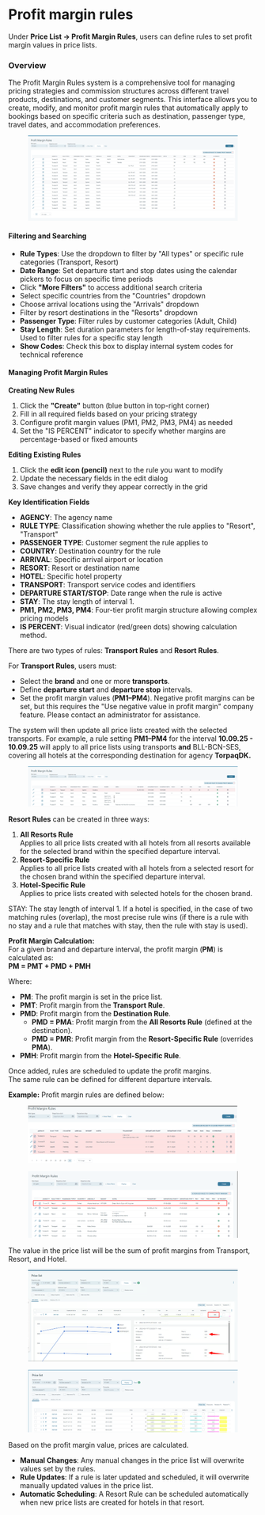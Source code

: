 # Profit margin rules

Under **Price List → Profit Margin Rules**, users can define rules to set profit margin values in price lists.

### Overview

The Profit Margin Rules system is a comprehensive tool for managing pricing strategies and commission structures across different travel products, destinations, and customer segments. This interface allows you to create, modify, and monitor profit margin rules that automatically apply to bookings based on specific criteria such as destination, passenger type, travel dates, and accommodation preferences.

<figure><img src=".gitbook/assets/image (5) (1) (1) (1) (1) (2) (1).png" alt=""><figcaption></figcaption></figure>

#### Filtering and Searching

* **Rule Types**: Use the dropdown to filter by "All types" or specific rule categories (Transport, Resort)
* **Date Range**: Set departure start and stop dates using the calendar pickers to focus on specific time periods
* Click **"More Filters"** to access additional search criteria
* Select specific countries from the "Countries" dropdown
* Choose arrival locations using the "Arrivals" dropdown
* Filter by resort destinations in the "Resorts" dropdown
* **Passenger Type**: Filter rules by customer categories (Adult, Child)
* **Stay Length**: Set duration parameters for length-of-stay requirements. Used to filter rules for a specific stay length
* **Show Codes**: Check this box to display internal system codes for technical reference

#### Managing Profit Margin Rules

**Creating New Rules**

1. Click the **"Create"** button (blue button in top-right corner)
2. Fill in all required fields based on your pricing strategy
3. Configure profit margin values (PM1, PM2, PM3, PM4) as needed
4. Set the "IS PERCENT" indicator to specify whether margins are percentage-based or fixed amounts

**Editing Existing Rules**

1. Click the **edit icon (pencil)** next to the rule you want to modify
2. Update the necessary fields in the edit dialog
3. Save changes and verify they appear correctly in the grid

**Key Identification Fields**

* **AGENCY**: The agency name&#x20;
* **RULE TYPE**: Classification showing whether the rule applies to "Resort", "Transport"
* **PASSENGER TYPE**: Customer segment the rule applies to
* **COUNTRY**: Destination country for the rule
* **ARRIVAL**: Specific arrival airport or location
* **RESORT**: Resort or destination name
* **HOTEL**: Specific hotel property&#x20;
* **TRANSPORT**: Transport service codes and identifiers
* **DEPARTURE START/STOP**: Date range when the rule is active
* **STAY**: The stay length of interval 1.
* **PM1, PM2, PM3, PM4**: Four-tier profit margin structure allowing complex pricing models
* **IS PERCENT**: Visual indicator (red/green dots) showing calculation method.

There are two types of rules: **Transport Rules** and **Resort Rules**.

For **Transport Rules**, users must:

* Select the **brand** and one or more **transports**.
* Define **departure start** and **departure stop** intervals.
* Set the profit margin values (**PM1–PM4**). Negative profit margins can be set, but this requires the "Use negative value in profit margin" company feature. Please contact an administrator for assistance.

The system will then update all price lists created with the selected transports. For example, a rule setting **PM1–PM4** for the interval **10.09.25 - 10.09.25** will apply to all price lists using transports **and** BLL-BCN-SES, covering all hotels at the corresponding destination for agency **TorpaqDK.**

<figure><img src=".gitbook/assets/image (4) (1) (1) (1) (1) (1) (1) (2) (1).png" alt=""><figcaption></figcaption></figure>

**Resort Rules** can be created in three ways:

1. **All Resorts Rule**\
   Applies to all price lists created with all hotels from all resorts available for the selected brand within the specified departure interval.
2. **Resort-Specific Rule**\
   Applies to all price lists created with all hotels from a selected resort for the chosen brand within the specified departure interval.
3. **Hotel-Specific Rule**\
   Applies to price lists created with selected hotels for the chosen brand.

STAY: The stay length of interval 1.  If a hotel is specified, in the case of two matching rules (overlap), the most precise rule wins (if there is a rule with no stay and a rule that matches with stay, then the rule with stay is used).

**Profit Margin Calculation:**\
For a given brand and departure interval, the profit margin (**PM**) is calculated as:\
**PM = PMT + PMD + PMH**

Where:

* **PM**: The profit margin is set in the price list.
* **PMT**: Profit margin from the **Transport Rule**.
* **PMD**: Profit margin from the **Destination Rule**.
  * **PMD = PMA**: Profit margin from the **All Resorts Rule** (defined at the destination).
  * **PMD = PMR**: Profit margin from the **Resort-Specific Rule** (overrides **PMA**).
* **PMH**: Profit margin from the **Hotel-Specific Rule**.

Once added, rules are scheduled to update the profit margins.\
The same rule can be defined for different departure intervals.

**Example:** Profit margin rules are defined below:

<figure><img src=".gitbook/assets/image (6) (1) (1) (3).png" alt=""><figcaption></figcaption></figure>

<figure><img src=".gitbook/assets/image (7) (1) (2) (1).png" alt=""><figcaption></figcaption></figure>

The value in the price list will be the sum of profit margins from Transport, Resort, and Hotel.

<figure><img src=".gitbook/assets/image (8) (1) (3).png" alt=""><figcaption></figcaption></figure>

<figure><img src=".gitbook/assets/image (158).png" alt=""><figcaption></figcaption></figure>

Based on the profit margin value, prices are calculated.

* **Manual Changes**: Any manual changes in the price list will overwrite values set by the rules.
* **Rule Updates**: If a rule is later updated and scheduled, it will overwrite manually updated values in the price list.
* **Automatic Scheduling**: A Resort Rule can be scheduled automatically when new price lists are created for hotels in that resort.
